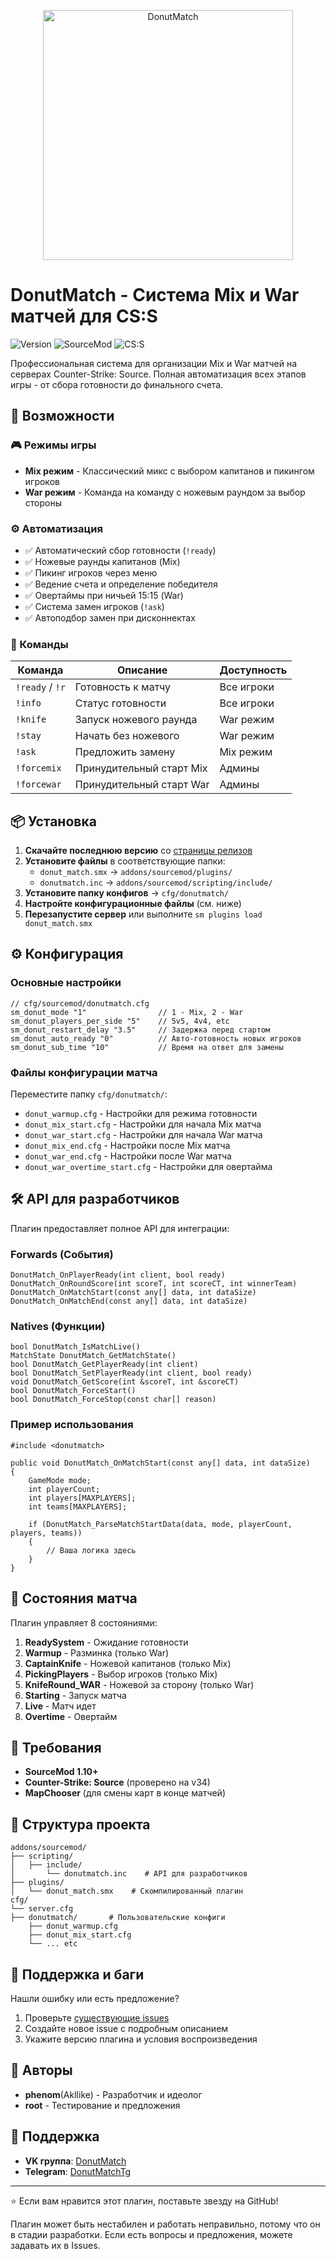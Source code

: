 <p align="center">
  <img width="400" height="400" alt="DonutMatch" src="https://github.com/user-attachments/assets/e23ba4f5-5091-40af-ba7c-89d365da4420" />
</p>

# DonutMatch - Система Mix и War матчей для CS:S

![Version](https://img.shields.io/badge/version-5.10--debug--struct--logger-blue)
![SourceMod](https://img.shields.io/badge/sourcemod-1.10+-green)
![CS:S](https://img.shields.io/badge/CS:Source-v34-orange)

Профессиональная система для организации Mix и War матчей на серверах Counter-Strike: Source. Полная автоматизация всех этапов игры - от сбора готовности до финального счета.

## 🚀 Возможности

### 🎮 Режимы игры
- **Mix режим** - Классический микс с выбором капитанов и пикингом игроков
- **War режим** - Команда на команду с ножевым раундом за выбор стороны

### ⚙️ Автоматизация
- ✅ Автоматический сбор готовности (`!ready`)
- ✅ Ножевые раунды капитанов (Mix)
- ✅ Пикинг игроков через меню
- ✅ Ведение счета и определение победителя
- ✅ Овертаймы при ничьей 15:15 (War)
- ✅ Система замен игроков (`!ask`)
- ✅ Автоподбор замен при дисконнектах

### 🎯 Команды
| Команда | Описание | Доступность |
|---------|----------|-------------|
| `!ready` / `!r` | Готовность к матчу | Все игроки |
| `!info` | Статус готовности | Все игроки |
| `!knife` | Запуск ножевого раунда | War режим |
| `!stay` | Начать без ножевого | War режим |
| `!ask` | Предложить замену | Mix режим |
| `!forcemix` | Принудительный старт Mix | Админы |
| `!forcewar` | Принудительный старт War | Админы |

## 📦 Установка

1. **Скачайте последнюю версию** со [страницы релизов](https://github.com/Akllike/DonutMatch/releases)
2. **Установите файлы** в соответствующие папки:
   - `donut_match.smx` → `addons/sourcemod/plugins/`
   - `donutmatch.inc` → `addons/sourcemod/scripting/include/`
3. **Установите папку конфигов** → `cfg/donutmatch/`
4. **Настройте конфигурационные файлы** (см. ниже)
5. **Перезапустите сервер** или выполните `sm plugins load donut_match.smx`

## ⚙️ Конфигурация

### Основные настройки
```sourcemod
// cfg/sourcemod/donutmatch.cfg
sm_donut_mode "1"                // 1 - Mix, 2 - War
sm_donut_players_per_side "5"    // 5v5, 4v4, etc
sm_donut_restart_delay "3.5"     // Задержка перед стартом
sm_donut_auto_ready "0"          // Авто-готовность новых игроков
sm_donut_sub_time "10"           // Время на ответ для замены
```

### Файлы конфигурации матча
Переместите папку `cfg/donutmatch/`:

- `donut_warmup.cfg` - Настройки для режима готовности
- `donut_mix_start.cfg` - Настройки для начала Mix матча  
- `donut_war_start.cfg` - Настройки для начала War матча
- `donut_mix_end.cfg` - Настройки после Mix матча
- `donut_war_end.cfg` - Настройки после War матча
- `donut_war_overtime_start.cfg` - Настройки для овертайма

## 🛠️ API для разработчиков

Плагин предоставляет полное API для интеграции:

### Forwards (События)
```sourcepawn
DonutMatch_OnPlayerReady(int client, bool ready)
DonutMatch_OnRoundScore(int scoreT, int scoreCT, int winnerTeam) 
DonutMatch_OnMatchStart(const any[] data, int dataSize)
DonutMatch_OnMatchEnd(const any[] data, int dataSize)
```

### Natives (Функции)
```sourcepawn
bool DonutMatch_IsMatchLive()
MatchState DonutMatch_GetMatchState()
bool DonutMatch_GetPlayerReady(int client)
bool DonutMatch_SetPlayerReady(int client, bool ready)
void DonutMatch_GetScore(int &scoreT, int &scoreCT)
bool DonutMatch_ForceStart()
bool DonutMatch_ForceStop(const char[] reason)
```

### Пример использования
```sourcepawn
#include <donutmatch>

public void DonutMatch_OnMatchStart(const any[] data, int dataSize)
{
    GameMode mode;
    int playerCount;
    int players[MAXPLAYERS];
    int teams[MAXPLAYERS];
    
    if (DonutMatch_ParseMatchStartData(data, mode, playerCount, players, teams))
    {
        // Ваша логика здесь
    }
}
```

## 🎨 Состояния матча

Плагин управляет 8 состояниями:
1. **ReadySystem** - Ожидание готовности
2. **Warmup** - Разминка (только War)
3. **CaptainKnife** - Ножевой капитанов (только Mix)
4. **PickingPlayers** - Выбор игроков (только Mix)
5. **KnifeRound_WAR** - Ножевой за сторону (только War)
6. **Starting** - Запуск матча
7. **Live** - Матч идет
8. **Overtime** - Овертайм

## 🔧 Требования

- **SourceMod 1.10+**
- **Counter-Strike: Source** (проверено на v34)
- **MapChooser** (для смены карт в конце матчей)

## 📁 Структура проекта

```
addons/sourcemod/
├── scripting/
│   ├── include/
│       └── donutmatch.inc    # API для разработчиков
├── plugins/
│   └── donut_match.smx    # Скомпилированный плагин
cfg/
└── server.cfg
├── donutmatch/       # Пользовательские конфиги
    ├── donut_warmup.cfg
    ├── donut_mix_start.cfg
    └── ... etc
```

## 🐛 Поддержка и баги

Нашли ошибку или есть предложение? 
1. Проверьте [существующие issues](https://github.com/Akllike/DonutMatch/issues)
2. Создайте новое issue с подробным описанием
3. Укажите версию плагина и условия воспроизведения

## 👥 Авторы

- **phenom**(Akllike) - Разработчик и идеолог
- **root** - Тестирование и предложения

## 💬 Поддержка

- **VK группа**: [DonutMatch](https://vk.com/jquerry)
- **Telegram**: [DonutMatchTg](https://t.me/donutmatch)

---

⭐ Если вам нравится этот плагин, поставьте звезду на GitHub!

Плагин может быть нестабилен и работать неправильно, потому что он в стадии разработки. Если есть вопросы и предложения, можете задавать их в Issues.
